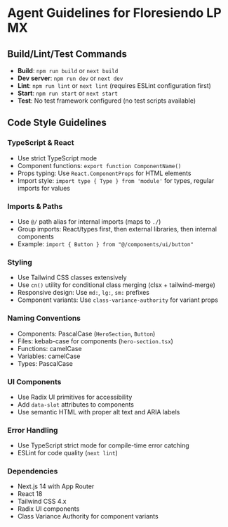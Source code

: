 # Agent Guidelines for Floresiendo LP MX

## Build/Lint/Test Commands
- **Build**: `npm run build` or `next build`
- **Dev server**: `npm run dev` or `next dev`
- **Lint**: `npm run lint` or `next lint` (requires ESLint configuration first)
- **Start**: `npm run start` or `next start`
- **Test**: No test framework configured (no test scripts available)

## Code Style Guidelines

### TypeScript & React
- Use strict TypeScript mode
- Component functions: `export function ComponentName()`
- Props typing: Use `React.ComponentProps` for HTML elements
- Import style: `import type { Type } from 'module'` for types, regular imports for values

### Imports & Paths
- Use `@/` path alias for internal imports (maps to `./`)
- Group imports: React/types first, then external libraries, then internal components
- Example: `import { Button } from "@/components/ui/button"`

### Styling
- Use Tailwind CSS classes extensively
- Use `cn()` utility for conditional class merging (clsx + tailwind-merge)
- Responsive design: Use `md:`, `lg:`, `sm:` prefixes
- Component variants: Use `class-variance-authority` for variant props

### Naming Conventions
- Components: PascalCase (`HeroSection`, `Button`)
- Files: kebab-case for components (`hero-section.tsx`)
- Functions: camelCase
- Variables: camelCase
- Types: PascalCase

### UI Components
- Use Radix UI primitives for accessibility
- Add `data-slot` attributes to components
- Use semantic HTML with proper alt text and ARIA labels

### Error Handling
- Use TypeScript strict mode for compile-time error catching
- ESLint for code quality (`next lint`)

### Dependencies
- Next.js 14 with App Router
- React 18
- Tailwind CSS 4.x
- Radix UI components
- Class Variance Authority for component variants
